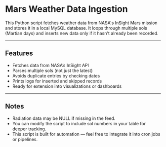 #  Mars Weather Data Ingestion

This Python script fetches weather data from NASA's InSight Mars mission and stores it in a local MySQL database. It loops through multiple sols (Martian days) and inserts new data only if it hasn't already been recorded.

---

##  Features

- Fetches data from NASA’s InSight API
- Parses multiple sols (not just the latest)
- Avoids duplicate entries by checking dates
- Prints logs for inserted and skipped records
- Ready for extension into visualizations or dashboards

---

## Notes
- Radiation data may be NULL if missing in the feed.
- You can modify the script to include sol numbers in your table for deeper tracking.
- This script is built for automation — feel free to integrate it into cron jobs or pipelines.
